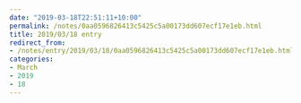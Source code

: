 ```yaml
---
date: "2019-03-18T22:51:11+10:00"
permalink: /notes/0aa0596826413c5425c5a00173dd607ecf17e1eb.html
title: 2019/03/18 entry
redirect_from:
- /notes/entry/2019/03/18/0aa0596826413c5425c5a00173dd607ecf17e1eb.html
categories:
- March
- 2019
- 18
---
```

